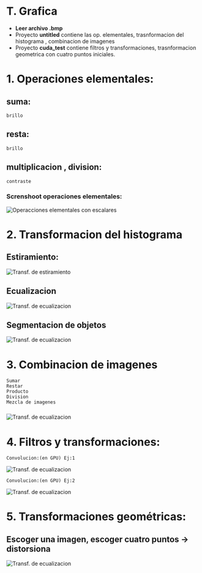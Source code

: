 # T. Grafica
- **Leer archivo .bmp**
- Proyecto **untitled** contiene las op. elementales, trasnformacion del histograma , combinacion de imagenes
- Proyecto **cuda_test** contiene filtros y transformaciones, trasnformacion geometrica con cuatro puntos iniciales.

# 1. Operaciones elementales:
## suma: 
    brillo
## resta: 
    brillo
## multiplicacion , division: 
    contraste
### Screnshoot operaciones elementales:
![Operacciones elementales con escalares](screenshots/op_lineales.png)


# 2. Transformacion del histograma
## Estiramiento: 
![Transf. de estiramiento](screenshots/estiramiento.png)
## Ecualizacion
![Transf. de ecualizacion](screenshots/ecualizar.png)
## Segmentacion de objetos
![Transf. de ecualizacion](screenshots/seg_comb.png)

# 3. Combinacion de imagenes
    Sumar
    Restar
    Producto
    Division
    Mezcla de imagenes
### 
![Transf. de ecualizacion](screenshots/combinacion.png)

# 4. Filtros y transformaciones:
	Convolucion:(en GPU) Ej:1
![Transf. de ecualizacion](screenshots/convolucion1.png)

    Convolucion:(en GPU) Ej:2
![Transf. de ecualizacion](screenshots/convolucion2.png)


# 5. Transformaciones geométricas:
## Escoger una imagen, escoger cuatro puntos -> distorsiona

![Transf. de ecualizacion](screenshots/bilineal.png)
